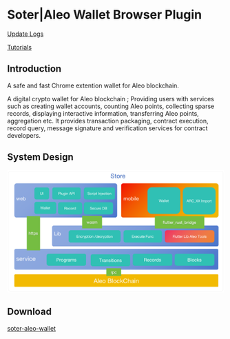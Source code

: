 # Soter|Aleo Wallet Browser Plugin

[Update Logs](./update_log)

[Tutorials](./tutorials)

## Introduction

A safe and fast Chrome extention wallet for Aleo blockchain.

A digital crypto wallet for Aleo blockchain ; Providing users with services such as creating wallet accounts, counting Aleo points, collecting sparse records, displaying interactive information, transferring Aleo points, aggregation etc. It provides transaction packaging, contract execution, record query, message signature and verification services for contract developers.

## System Design

![Alt text](./res/01.png)

## Download

[soter-aleo-wallet](https://chrome.google.com/webstore/detail/soter-aleo-wallet/kfpmpkkjaohgchlokcohbaokindffdjk)
